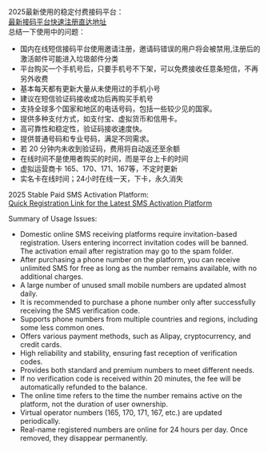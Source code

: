 2025最新使用的稳定付费接码平台：  
[最新接码平台快速注册直达地址](https://sms-activate.org/?ref=3245417)  
总结一下使用中的问题：  
- 国内在线短信接码平台使用邀请注册，邀请码错误的用户将会被禁用,注册后的激活邮件可能进入垃圾邮件分类
- 平台购买一个手机号后，只要手机号不下架，可以免费接收任意条短信，不再另外收费
- 基本每天都有更新大量从未使用过的手机小号
- 建议在短信验证码接收成功后再购买手机号
- 支持全球多个国家和地区的电话号码，包括一些较少见的国家。
- 提供多种支付方式，如支付宝、虚拟货币和信用卡。
- 高可靠性和稳定性，验证码接收速度快。
- 提供普通号码和专业号码，满足不同需求。
- 若 20 分钟内未收到验证码，费用将自动返还至余额
- 在线时间不是使用者购买的时间，而是平台上卡的时间
- 虚拟运营商卡 165、170、171、167等，不定时更新
- 实名卡在线时间；24小时在线一天，下卡，永久消失

2025 Stable Paid SMS Activation Platform:  
[Quick Registration Link for the Latest SMS Activation Platform](https://sms-activate.org/?ref=3245417)

Summary of Usage Issues:  
- Domestic online SMS receiving platforms require invitation-based registration. Users entering incorrect invitation codes will be banned. The activation email after registration may go to the spam folder.  
- After purchasing a phone number on the platform, you can receive unlimited SMS for free as long as the number remains available, with no additional charges.  
- A large number of unused small mobile numbers are updated almost daily.  
- It is recommended to purchase a phone number only after successfully receiving the SMS verification code.  
- Supports phone numbers from multiple countries and regions, including some less common ones.  
- Offers various payment methods, such as Alipay, cryptocurrency, and credit cards.  
- High reliability and stability, ensuring fast reception of verification codes.  
- Provides both standard and premium numbers to meet different needs.  
- If no verification code is received within 20 minutes, the fee will be automatically refunded to the balance.  
- The online time refers to the time the number remains active on the platform, not the duration of user ownership.  
- Virtual operator numbers (165, 170, 171, 167, etc.) are updated periodically.  
- Real-name registered numbers are online for 24 hours per day. Once removed, they disappear permanently.